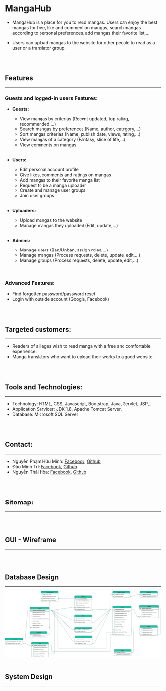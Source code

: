 # **MangaHub**
- MangaHub is a place for you to read mangas. Users can enjoy the best mangas for free, like and comment on mangas, search mangas according to personal preferences, add mangas their favorite list,...

- Users can upload mangas to the website for other people to read as a user or a translator group.
<br/>
<br/>

## **Features**
---

### **Guests and logged-in users Features:**
+ **Guests:**
    - View mangas by criterias (Recent updated, top rating, recommended,...)
    - Search mangas by preferences (Name, author, category,...)
    - Sort mangas criterias (Name, publish date, views, rating,...)
    - View mangas of a category (Fantasy, slice of life,...)
    - View comments on mangas

    <br/>
+ **Users:**
    - Edit personal account profile
    - Give likes, comments and ratings on mangas
    - Add mangas to their favorite manga list
    - Request to be a manga uploader
    - Create and manage user groups
    - Join user groups

    <br/>
+ **Uploaders:**
    - Upload mangas to the website
    - Manage mangas they uploaded (Edit, update,...)

    <br/>
+ **Admins:**
    - Manage users (Ban/Unban, assign roles,...)
    - Manage mangas (Process requests, delete, update, edit,...)
    - Manage groups (Process requests, delete, update, edit,...)

<br/>

### **Advanced Features:**
- Find forgotten password/password reset
- Login with outside account (Google, Facebook)
<br/>
<br/>

## **Targeted customers:**
---
- Readers of all ages wish to read manga with a free and comfortable experience.
- Manga translators who want to upload their works to a good website. 
<br/>
<br/>

## **Tools and Technologies:**
---
+ Technology: HTML, CSS, Javascript, Bootstrap, Java, Servlet, JSP,...
+ Application Servicer: JDK 1.8, Apache Tomcat Server.
+ Database: Microsoft SQL Server
<br/>
<br/>

## **Contact:**
---
+ Nguyễn Phạm Hữu Minh: [Facebook](https://www.facebook.com/amazinggoodmorning), [Github](https://github.com/GoldenBoy96)
+ Đào Minh Trí: [Facebook](https://www.facebook.com/daominhtri1407), [Github](https://github.com/BlueTeeth68)
+ Nguyễn Thái Hòa: [Facebook](https://www.facebook.com/thaihoa0022), [Github](https://github.com/HoaNT3010)
<br/>
<br/>

## **Sitemap:**
---

<br/>
<br/>

## **GUI - Wireframe**
---

<br/>
<br/>

## **Database Design**
---
<img src='.\database_design\db_design_ver2.jpg'>

<br/>
<br/>

## **System Design**
---


<br/>
<br/>


